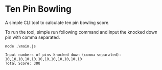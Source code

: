 # Ten Pin Bowling

A simple CLI tool to calculate ten pin bowling score.

To run the tool, simple run following command and input the knocked down pin with comma separated.

```
node .\main.js

Input numbers of pins knocked down (comma separated): 10,10,10,10,10,10,10,10,10,10,10,10
Total Score: 300
```

